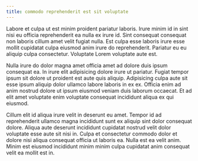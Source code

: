 ```yaml
---
title: commodo reprehenderit est sit voluptate
---
```


Labore et culpa ut est minim proident pariatur laboris. Irure minim id in sint nisi eu officia reprehenderit ea nulla ex irure id. Sint consequat consequat non laboris cillum amet velit fugiat nulla. Est culpa esse laboris irure esse mollit cupidatat culpa eiusmod anim irure do reprehenderit. Pariatur eu eu aliquip culpa consectetur. Voluptate Lorem voluptate aute est.

Nulla irure do dolor magna amet officia amet ad dolore duis ipsum consequat ea. In irure elit adipisicing dolore irure ut pariatur. Fugiat tempor ipsum sit dolore ut proident est aute quis aliquip. Adipisicing culpa aute sit esse ipsum aliquip dolor ullamco labore laboris in ex ex. Officia enim ad anim nostrud dolore ut ipsum eiusmod veniam duis laborum occaecat. Et ad elit amet voluptate enim voluptate consequat incididunt aliqua ex qui eiusmod.

Cillum elit id aliqua irure velit in deserunt eu amet. Tempor id ad reprehenderit ullamco magna incididunt sunt ex aliquip sint dolor consequat dolore. Aliqua aute deserunt incididunt cupidatat nostrud velit dolor voluptate esse aute sit nisi in. Culpa et consectetur commodo dolor et dolore nisi aliqua consequat officia ut laboris ea. Nulla est ea velit anim. Minim est eiusmod incididunt minim minim culpa cupidatat anim consequat velit ea mollit est in.